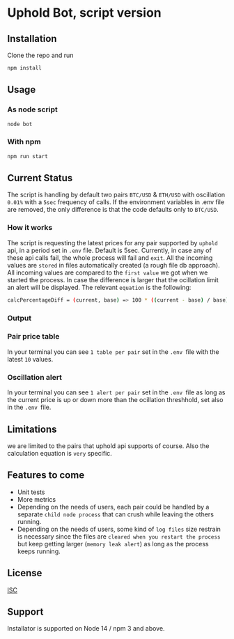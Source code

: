 # Uphold Bot, script version

## Installation
Clone the repo and run

```bash
npm install
```

## Usage

### As node script
```bash
node bot
```

### With npm
```bash
npm run start
```

## Current Status
The script is handling by default two pairs `BTC/USD` & `ETH/USD` with oscillation `0.01%` with a `5sec` frequency of calls.
If the environment variables in .env file are removed, the only difference is that the code defaults only to `BTC/USD`.

### How it works
The script is requesting the latest prices for any pair supported by `uphold` api, in a period set in `.env` file. Default is 5sec.
Currently, in case any of these api calls fail, the whole process will fail and `exit`.
All the incoming values are `stored` in files automatically created (a rough file db approach).
All incoming values are compared to the `first value` we got when we started the process.
In case the difference is larger that the ocillation limit an alert will be displayed.
The relevant `equation` is the following:
```bash
calcPercentageDiff = (current, base) => 100 * ((current - base) / base);
```

### Output
### Pair price table
In your terminal you can see `1 table per pair` set in the `.env `file with the latest `10` values.

### Oscillation alert
In your terminal you can see `1 alert per pair` set in the `.env `file as long as the current price is up or down more than the ocillation threshhold, set also in the `.env `file.

## Limitations
we are limited to the pairs that uphold api supports of course.
Also the calculation equation is `very` specific.

## Features to come
* Unit tests
* More metrics
* Depending on the needs of users, each pair could be handled by a separate `child node process` that can crush while leaving the others running.
* Depending on the needs of users, some kind of `log files` size restrain is necessary since the files are `cleared when you restart the process` but keep getting larger (`memory leak alert`) as long as the process keeps running.

## License
[ISC](https://en.wikipedia.org/wiki/ISC_license)

## Support
Installator is supported on Node 14 / npm 3 and above.